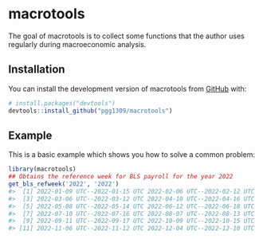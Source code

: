 
<!-- README.md is generated from README.Rmd. Please edit that file -->

# macrotools

<!-- badges: start -->
<!-- badges: end -->

The goal of macrotools is to collect some functions that the author uses
regularly during macroeconomic analysis.

## Installation

You can install the development version of macrotools from
[GitHub](https://github.com/) with:

``` r
# install.packages("devtools")
devtools::install_github("pgg1309/macrotools")
```

## Example

This is a basic example which shows you how to solve a common problem:

``` r
library(macrotools)
## Obtains the reference week for BLS payroll for the year 2022
get_bls_refweek('2022', '2022')
#>  [1] 2022-01-09 UTC--2022-01-15 UTC 2022-02-06 UTC--2022-02-12 UTC
#>  [3] 2022-03-06 UTC--2022-03-12 UTC 2022-04-10 UTC--2022-04-16 UTC
#>  [5] 2022-05-08 UTC--2022-05-14 UTC 2022-06-12 UTC--2022-06-18 UTC
#>  [7] 2022-07-10 UTC--2022-07-16 UTC 2022-08-07 UTC--2022-08-13 UTC
#>  [9] 2022-09-11 UTC--2022-09-17 UTC 2022-10-09 UTC--2022-10-15 UTC
#> [11] 2022-11-06 UTC--2022-11-12 UTC 2022-12-04 UTC--2022-12-10 UTC
```

